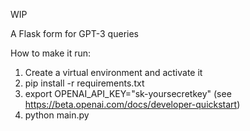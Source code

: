WIP

A Flask form for GPT-3 queries

How to make it run:

1. Create a virtual environment and activate it
2. pip install -r requirements.txt
3. export OPENAI_API_KEY="sk-yoursecretkey" (see https://beta.openai.com/docs/developer-quickstart)
4. python main.py
